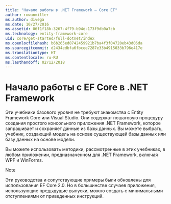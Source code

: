 ```yaml
---
title: "Начало работы в .NET Framework — Core EF"
author: rowanmiller
ms.author: divega
ms.date: 10/27/2016
ms.assetid: 06f1f18b-3267-4f79-b94e-173f9db0a7cb
ms.technology: entity-framework-core
uid: core/get-started/full-dotnet/index
ms.openlocfilehash: b6b265ed8742459921b7ba4f3f04720eb43d06da
ms.sourcegitcommit: d2434edbfa6fbcee7287e33b4915033b796e417e
ms.translationtype: HT
ms.contentlocale: ru-RU
ms.lasthandoff: 02/12/2018
---
```

# <a name="getting-started-with-ef-core-on-net-framework"></a>Начало работы с EF Core в .NET Framework

Эти учебники базового уровня не требуют знакомства с Entity Framework Core или Visual Studio. Они содержат пошаговую процедуру создания простого консольного приложения .NET Framework, которое запрашивает и сохраняет данные из базы данных. Вы можете выбрать, учебник, создающий модель на основе существующей базы данных или базу данных на основе модели.

Вы можете использовать методики, рассмотренные в этих учебниках, в любом приложении, предназначенном для .NET Framework, включая WPF и WinForms.

> [!NOTE]  
> Эти руководства и сопутствующие примеры были обновлены для использования EF Core 2.0. Но в большинстве случаев приложения, использующие предыдущие выпуски, можно создать с минимальными отступлениями от приведенных инструкций.
